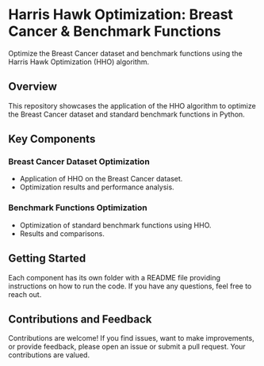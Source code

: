 # Harris Hawk Optimization: Breast Cancer & Benchmark Functions

Optimize the Breast Cancer dataset and benchmark functions using the Harris Hawk Optimization (HHO) algorithm.

## Overview

This repository showcases the application of the HHO algorithm to optimize the Breast Cancer dataset and standard benchmark functions in Python.

## Key Components

### Breast Cancer Dataset Optimization

- Application of HHO on the Breast Cancer dataset.
- Optimization results and performance analysis.

### Benchmark Functions Optimization

- Optimization of standard benchmark functions using HHO.
- Results and comparisons.

## Getting Started

Each component has its own folder with a README file providing instructions on how to run the code. If you have any questions, feel free to reach out.

## Contributions and Feedback

Contributions are welcome! If you find issues, want to make improvements, or provide feedback, please open an issue or submit a pull request. Your contributions are valued.
